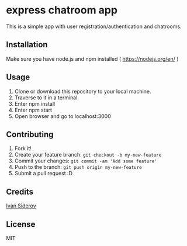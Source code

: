 # express chatroom app

This is a simple app with user registration/authentication and chatrooms.

## Installation

Make sure you have node.js and npm installed ( https://nodejs.org/en/ )

## Usage

1. Clone or download this repository to your local machine.
2. Traverse to it in a terminal.
3. Enter npm install
4. Enter npm start
5. Open browser and go to localhost:3000

## Contributing

1. Fork it!
2. Create your feature branch: `git checkout -b my-new-feature`
3. Commit your changes: `git commit -am 'Add some feature'`
4. Push to the branch: `git push origin my-new-feature`
5. Submit a pull request :D



## Credits

[Ivan Siderov](https://github.com/sideroff/)

## License

MIT